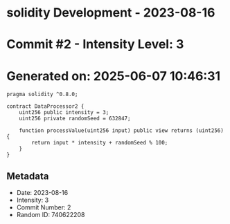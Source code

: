 ﻿# solidity Development - 2023-08-16
# Commit #2 - Intensity Level: 3
# Generated on: 2025-06-07 10:46:31
```solidity
pragma solidity ^0.8.0;

contract DataProcessor2 {
    uint256 public intensity = 3;
    uint256 private randomSeed = 632847;

    function processValue(uint256 input) public view returns (uint256) {
        return input * intensity + randomSeed % 100;
    }
}
```
## Metadata
- Date: 2023-08-16
- Intensity: 3
- Commit Number: 2
- Random ID: 740622208
